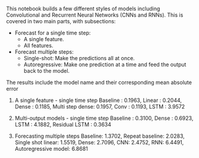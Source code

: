 This notebook builds a few different styles of models including Convolutional and Recurrent Neural Networks (CNNs and RNNs). This is covered in two main parts, with subsections: 

* Forecast for a single time step:
  * A single feature.
  * All features.
* Forecast multiple steps:
  * Single-shot: Make the predictions all at once.
  * Autoregressive: Make one prediction at a time and feed the output back to the model.

The results include the model name and their corresponding mean absolute error

1. A single feature - single time step
Baseline    : 0.1963,
Linear      : 0.2044,
Dense       : 0.1185,
Multi step dense: 0.1957,
Conv        : 0.1193,
LSTM        : 3.9572

2. Multi-output models - single time step
Baseline       : 0.3100,
Dense          : 0.6923,
LSTM           : 4.1882,
Residual LSTM  : 0.3634

3. Forecasting multiple steps
Baseline: 1.3702,
Repeat baseline: 2.0283,
Single shot linear: 1.5519,
Dense: 2.7096,
CNN: 2.4752,
RNN: 6.4491,
Autoregressive model: 6.8681
